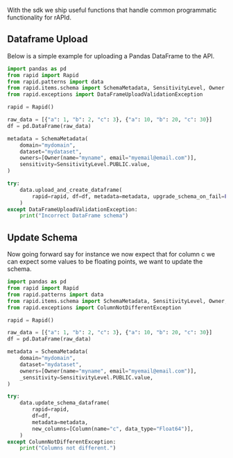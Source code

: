 With the sdk we ship useful functions that handle common programmatic functionality for rAPId.

## Dataframe Upload

Below is a simple example for uploading a Pandas DataFrame to the API.

```python
import pandas as pd
from rapid import Rapid
from rapid.patterns import data
from rapid.items.schema import SchemaMetadata, SensitivityLevel, Owner
from rapid.exceptions import DataFrameUploadValidationException

rapid = Rapid()

raw_data = [{"a": 1, "b": 2, "c": 3}, {"a": 10, "b": 20, "c": 30}]
df = pd.DataFrame(raw_data)

metadata = SchemaMetadata(
    domain="mydomain",
    dataset="mydataset",
    owners=[Owner(name="myname", email="myemail@email.com")],
    sensitivity=SensitivityLevel.PUBLIC.value,
)

try:
    data.upload_and_create_dataframe(
        rapid=rapid, df=df, metadata=metadata, upgrade_schema_on_fail=False
    )
except DataFrameUploadValidationException:
    print("Incorrect DataFrame schema")
```

## Update Schema

Now going forward say for instance we now expect that for column c we can expect some values to be floating points, we want to update the schema.

```python
import pandas as pd
from rapid import Rapid
from rapid.patterns import data
from rapid.items.schema import SchemaMetadata, SensitivityLevel, Owner, Column
from rapid.exceptions import ColumnNotDifferentException

rapid = Rapid()

raw_data = [{"a": 1, "b": 2, "c": 3}, {"a": 10, "b": 20, "c": 30}]
df = pd.DataFrame(raw_data)

metadata = SchemaMetadata(
    domain="mydomain",
    dataset="mydataset",
    owners=[Owner(name="myname", email="myemail@email.com")],
    _sensitivity=SensitivityLevel.PUBLIC.value,
)

try:
    data.update_schema_dataframe(
        rapid=rapid,
        df=df,
        metadata=metadata,
        new_columns=[Column(name="c", data_type="Float64")],
    )
except ColumnNotDifferentException:
    print("Columns not different.")
```
